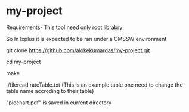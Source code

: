 # my-project
Requirements- This tool need only root librabry

So In lxplus it is expected to be ran under a CMSSW environment

git clone https://github.com/alokekumardas/my-project.git

cd my-project

make

./fileread rateTable.txt  (This is an example table one need to change the table name accroding to their table)

"piechart.pdf" is saved in current directory
